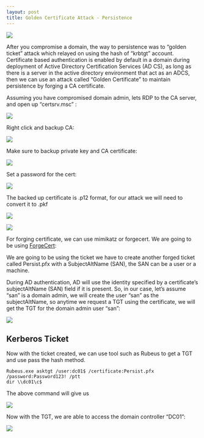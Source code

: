 ```yaml
---
layout: post
title: Golden Certificate Attack - Persistence 
---
```

![](/images/2022-02-19-gc/0.png)

After you compromise a domain, the way to persistence was to “golden ticket” attack which relayed on using the hash of “krbtgt” account.  Certificate based authentication is enabled by default in a domain during deployment of Active Directory Certification Services (AD CS), as long as there is a server in the active directory environment that act as an ADCS, then we can use an attack called “Golden Certificate” to maintain persistence by forging a CA certificate.

Assuming you have compromised domain admin, lets RDP to the CA server, and open up “certsrv.msc” :

![](/images/2022-02-19-gc/1.png)

Right click and backup CA:

![](/images/2022-02-19-gc/2.png)

Make sure to backup private key and CA certificate:

![](/images/2022-02-19-gc/3.png)

Set a password for the cert:

![](/images/2022-02-19-gc/4.png)

The backed up certificate is .p12 format, for our attack we will need to convert it to .pkf

![](/images/2022-02-19-gc/5.png)



![](/images/2022-02-19-gc/6.png)

For forging certificate, we can use mimikatz or forgecert. We are going to be using [ForgeCert](https://github.com/GhostPack/ForgeCert):

We are going to be using the ticket we have to create another forged ticket called Persist.pfx with a SubjectAltName (SAN), the SAN can be a user or a machine.



During AD authentication, AD will use the identity specified by a certificate’s
subjectAltName (SAN) field if it is present. So, in our case, let’s assume “san” is a domain admin, we will create the user “san” as the subjectAltName, so anytime we request a TGT using the certificate, we will get the TGT for the domain admin user “san”:


![](/images/2022-02-19-gc/7.png)

## Kerberos Ticket

Now with the ticket created, we can use tool such as Rubeus to get a TGT and use pass the hash method.

```
Rubeus.exe asktgt /user:dc01$ /certificate:Persist.pfx /password:Password123! /ptt
dir \\dc01\c$

```

The above command will give us 

![](/images/2022-02-19-gc/8.png)

Now with the TGT, we are able to access the domain controller “DC01”:

![](/images/2022-02-19-gc/9.png)



